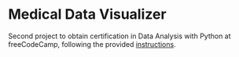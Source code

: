 # Medical Data Visualizer

Second project to obtain certification in Data Analysis with Python at freeCodeCamp, following the provided [instructions](https://www.freecodecamp.org/learn/data-analysis-with-python/data-analysis-with-python-projects/medical-data-visualizer).
